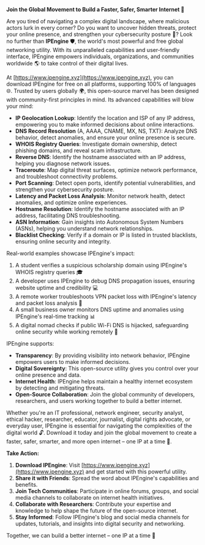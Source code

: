 **Join the Global Movement to Build a Faster, Safer, Smarter Internet 🚀**

Are you tired of navigating a complex digital landscape, where malicious actors lurk in every corner? Do you want to uncover hidden threats, protect your online presence, and strengthen your cybersecurity posture 🔐? Look no further than **IPEngine** 🛡️, the world's most powerful and free global networking utility. With its unparalleled capabilities and user-friendly interface, IPEngine empowers individuals, organizations, and communities worldwide 🌎 to take control of their digital lives.

At [https://www.ipengine.xyz](https://www.ipengine.xyz), you can download IPEngine for free on all platforms, supporting 100% of languages 🌐. Trusted by users globally 🌍, this open-source marvel has been designed with community-first principles in mind. Its advanced capabilities will blow your mind:

*   **IP Geolocation Lookup**: Identify the location and ISP of any IP address, empowering you to make informed decisions about online interactions.
*   **DNS Record Resolution** (A, AAAA, CNAME, MX, NS, TXT): Analyze DNS behavior, detect anomalies, and ensure your online presence is secure.
*   **WHOIS Registry Queries**: Investigate domain ownership, detect phishing domains, and reveal scam infrastructure.
*   **Reverse DNS**: Identify the hostname associated with an IP address, helping you diagnose network issues.
*   **Traceroute**: Map digital threat surfaces, optimize network performance, and troubleshoot connectivity problems.
*   **Port Scanning**: Detect open ports, identify potential vulnerabilities, and strengthen your cybersecurity posture.
*   **Latency and Packet Loss Analysis**: Monitor network health, detect anomalies, and optimize online experiences.
*   **Hostname Resolution**: Identify the hostname associated with an IP address, facilitating DNS troubleshooting.
*   **ASN Information**: Gain insights into Autonomous System Numbers (ASNs), helping you understand network relationships.
*   **Blacklist Checking**: Verify if a domain or IP is listed in trusted blacklists, ensuring online security and integrity.

Real-world examples showcase IPEngine's impact:

1.  A student verifies a suspicious scholarship domain using IPEngine's WHOIS registry queries 🎓
2.  A developer uses IPEngine to debug DNS propagation issues, ensuring website uptime and credibility 💻
3.  A remote worker troubleshoots VPN packet loss with IPEngine's latency and packet loss analysis 🔌
4.  A small business owner monitors DNS uptime and anomalies using IPEngine's real-time tracking 📊
5.  A digital nomad checks if public Wi-Fi DNS is hijacked, safeguarding online security while working remotely 🚀

IPEngine supports:

*   **Transparency**: By providing visibility into network behavior, IPEngine empowers users to make informed decisions.
*   **Digital Sovereignty**: This open-source utility gives you control over your online presence and data.
*   **Internet Health**: IPEngine helps maintain a healthy internet ecosystem by detecting and mitigating threats.
*   **Open-Source Collaboration**: Join the global community of developers, researchers, and users working together to build a better internet.

Whether you're an IT professional, network engineer, security analyst, ethical hacker, researcher, educator, journalist, digital rights advocate, or everyday user, IPEngine is essential for navigating the complexities of the digital world 🔓. Download it today and join the global movement to create a faster, safer, smarter, and more open internet – one IP at a time 🌟.

**Take Action:**

1.  **Download IPEngine**: Visit [https://www.ipengine.xyz](https://www.ipengine.xyz) and get started with this powerful utility.
2.  **Share it with Friends**: Spread the word about IPEngine's capabilities and benefits.
3.  **Join Tech Communities**: Participate in online forums, groups, and social media channels to collaborate on internet health initiatives.
4.  **Collaborate with Researchers**: Contribute your expertise and knowledge to help shape the future of the open-source internet.
5.  **Stay Informed**: Follow IPEngine's blog and social media channels for updates, tutorials, and insights into digital security and networking.

Together, we can build a better internet – one IP at a time 🚀